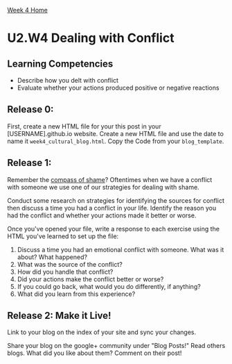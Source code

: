 [Week 4 Home](./)

# U2.W4 Dealing with Conflict

## Learning Competencies
- Describe how you delt with conflict
- Evaluate whether your actions produced positive or negative reactions

## Release 0:

First, create a new HTML file for your this post in your [USERNAME].github.io website. Create a new HTML file and use the date to name it `week4_cultural_blog.html`. Copy the Code from your `blog_template`. 

## Release 1: 
Remember the [compass of shame](http://southdown.on.ca/publications/articles/Compass-of-Shame.pdf)? Oftentimes when we have a conflict with someone we use one of our strategies for dealing with shame. 

Conduct some research on strategies for identifying the sources for conflict then discuss a time you had a conflict in your life. Identify the reason you had the conflict and whether your actions made it better or worse. 

Once you've opened your file, write a response to each exercise using the HTML you've learned to set up the file: 

1. Discuss a time you had an emotional conflict with someone. What was it about? What happened? 
2. What was the source of the conflict?
3. How did you handle that conflict? 
4. Did your actions make the conflict better or worse?
5. If you could go back, what would you do differently, if anything?
6. What did you learn from this experience?

## Release 2: Make it Live!
Link to your blog on the index of your site and sync your changes. 

Share your blog on the google+ community under "Blog Posts!" Read others blogs. What did you like about them? Comment on their post!